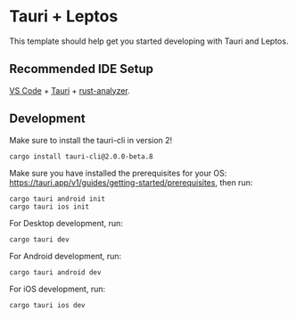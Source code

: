 # Tauri + Leptos

This template should help get you started developing with Tauri and Leptos.

## Recommended IDE Setup

[VS Code](https://code.visualstudio.com/) + [Tauri](https://marketplace.visualstudio.com/items?itemName=tauri-apps.tauri-vscode) + [rust-analyzer](https://marketplace.visualstudio.com/items?itemName=rust-lang.rust-analyzer).

## Development

Make sure to install the tauri-cli in version 2!

    cargo install tauri-cli@2.0.0-beta.8

Make sure you have installed the prerequisites for your OS: <https://tauri.app/v1/guides/getting-started/prerequisites>, then run:

    cargo tauri android init
    cargo tauri ios init

For Desktop development, run:

    cargo tauri dev

For Android development, run:

    cargo tauri android dev

For iOS development, run:

    cargo tauri ios dev
